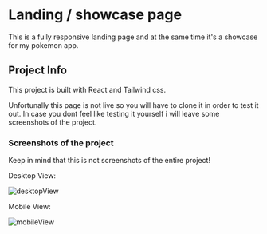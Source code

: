 # Landing / showcase page

This is a fully responsive landing page and at the same time it's a showcase for my pokemon app.

## Project Info

This project is built with React and Tailwind css.

Unfortunally this page is not live so you will have to clone it in order to test it out. In case you dont feel like testing it yourself i will leave some screenshots of the project.


### Screenshots of the project

Keep in mind that this is not screenshots of the entire project!

Desktop View: 

![desktopView](https://user-images.githubusercontent.com/70642157/194759331-10992798-a0f2-4a05-ae1c-d92acaef6711.png)


Mobile View: 

![mobileView](https://user-images.githubusercontent.com/70642157/194759473-762a3961-4eb8-4581-a679-2bc644acf1f4.png)

